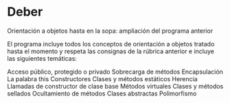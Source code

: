 # Deber

Orientación a objetos hasta en la sopa: ampliación del programa anterior

El programa incluye todos los conceptos de orientación a objetos tratado hasta el momento y respeta las consignas de la rúbrica anterior e incluye las siguientes temáticas:

Acceso público, protegido o privado
Sobrecarga de métodos
Encapsulación
La palabra this
Constructores
Clases y métodos estáticos
Herencia
Llamadas de constructor de clase base
Métodos virtuales
Clases y métodos sellados
Ocultamiento de métodos
Clases abstractas
Polimorfismo 
